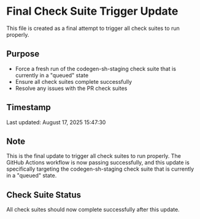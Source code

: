# Final Check Suite Trigger Update

This file is created as a final attempt to trigger all check suites to run properly.

## Purpose

- Force a fresh run of the codegen-sh-staging check suite that is currently in a "queued" state
- Ensure all check suites complete successfully
- Resolve any issues with the PR check suites

## Timestamp

Last updated: August 17, 2025 15:47:30

## Note

This is the final update to trigger all check suites to run properly. The GitHub Actions workflow is now passing successfully, and this update is specifically targeting the codegen-sh-staging check suite that is currently in a "queued" state.

## Check Suite Status

All check suites should now complete successfully after this update.

